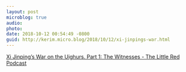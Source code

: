 ```yaml
---
layout: post
microblog: true
audio: 
photo: 
date: 2018-10-12 00:54:49 -0800
guid: http://kerim.micro.blog/2018/10/12/xi-jinpings-war.html
---
```

[Xi Jinping’s War on the Uighurs. Part 1: The Witnesses - The Little Red Podcast](https://omny.fm/shows/the-little-red-podcast/xi-jinping-s-war-on-the-uighurs-part-1-the-witness)
